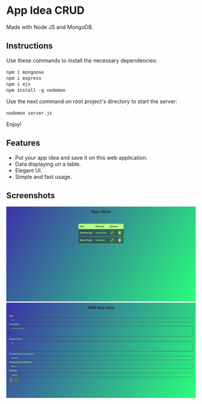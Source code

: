 # App Idea CRUD

Made with Node JS and MongoDB.

## Instructions
Use these commands to install the necessary dependencies:
```
npm i mongoose
npm i express
npm i ejs
npm install -g nodemon
```
Use the next command on root project's directory to start the server:
```
nodemon server.js
```

Enjoy!

## Features
- Put your app idea and save it on this web application.
- Data displaying on a table.
- Elegant UI.
- Simple and fast usage.

## Screenshots
![Screenshot](./media/main-page.png)
![Screenshot](./media/form.png)
